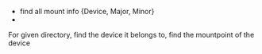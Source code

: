 

* find all mount info {Device, Major, Minor}
*

For given directory, find the device it belongs to, find the mountpoint of the device
